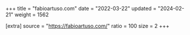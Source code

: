 +++
title = "fabioartuso.com"
date = "2022-03-22"
updated = "2024-02-21"
weight = 1562

[extra]
source = "https://fabioartuso.com/"
ratio = 100
size = 2
+++
